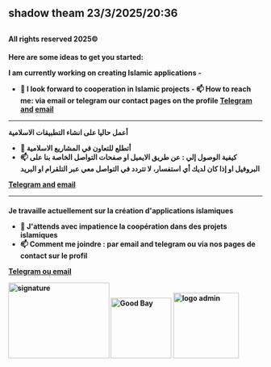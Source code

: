 <h2>shadow theam 23/3/2025/20:36<h2>
<h4>All rights reserved 2025©<h4>
Here are some ideas to get you started:

I am currently working on creating Islamic 
applications - 

- 👯 I look forward to cooperation 
in Islamic projects -
📫 How to reach me: via email or telegram our contact
pages on 
the profile
[Telegram and](https://t.me/evenaverse0)
[email](mailto:EvenAverse@proton.me)


 ------------------------------------
 أعمل حاليا على  انشاء التطبيقات الاسلامية

- 👯 أتطلع للتعاون في المشاريع الاسلامية
- 📫 كيفية الوصول إلي : عن طريق الايميل 
او صفحات التواصل الخاصة بنا على البروفيل
 او 
إذا كان لديك أي استفسار، لا تتردد في التواصل معي عبر التلقرام  او البريد 

[Telegram and](https://t.me/evenaverse0)
[email](mailto:EvenAverse@proton.me)

---------------------------------------
<h4><h4>
Je travaille actuellement sur la création 
d'applications islamiques

- 👯 J'attends avec impatience la coopération 
dans des projets islamiques
- 📫 Comment me joindre : par email and telegram 
ou via nos pages de contact sur le profil
 
 [Telegram ou ](https://t.me/evenaverse0)
[email](mailto:EvenAverse@proton.me)


<img src="https://jpcdn.it/img/small/01868a47e5b50ed188d32133929c3600.png" alt="signature" width="200" height="150">
<img src="https://jpcdn.it/img/small/3591caf72a57c7bd1491f4003133a6d3.png" alt=" Good Bay" width="120" height="120">


<img src="https://jpcdn.it/img/small/2229a0930d74881b6c37b390d4365b66.png" alt="logo admin" width="130" height="130">


